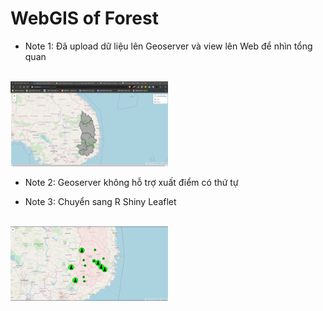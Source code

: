 # WebGIS of Forest
+ Note 1: Đã upload dữ liệu lên Geoserver và view lên Web để nhìn tổng quan
</br>
<img src="img/Note_1.png" width="50%">
</br>

+ Note 2: Geoserver không hỗ trợ xuất điểm có thứ tự

+ Note 3: Chuyển sang R Shiny Leaflet
</br>
<img src="img/Note_3.png" width="50%">
</br>